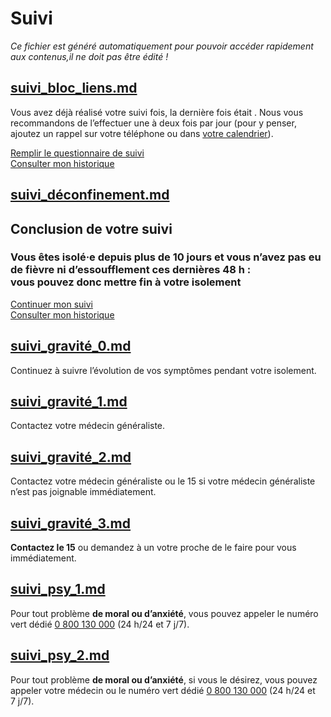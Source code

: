 
# Suivi

*Ce fichier est généré automatiquement pour pouvoir accéder rapidement aux contenus,il ne doit pas être édité !*


## [suivi_bloc_liens.md](suivi_bloc_liens.md)

Vous avez déjà réalisé votre suivi <span class="suivi-repetition"></span> fois, la dernière fois était <span class="suivi-derniere-fois"></span>.
Nous vous recommandons de l’effectuer une à deux fois par jour (pour y penser, ajoutez un rappel sur votre téléphone ou dans <a href="" class="js-calendar" download="rappel-covid19.ics">votre calendrier</a>).

<div class="form-controls">
    <div class="button-full-width">
        <a class="button button-full-width" href="/suivi/introduction"
            >Remplir le questionnaire de suivi</a>
    </div>
    <a class="button button-outline button-full-width" href="/suivi/historique">Consulter mon historique</a>
</div>



## [suivi_déconfinement.md](suivi_déconfinement.md)

## Conclusion de votre suivi

<div class="statut statut-deconfinement">

### Vous êtes isolé·e depuis plus de 10 jours et vous n’avez pas eu de fièvre ni d’essoufflement ces dernières 48 h :<br> vous pouvez donc mettre fin à votre isolement

</div>

<div class="form-controls">
    <div class="button-full-width">
        <a class="button button-full-width" href="/suivi/introduction"
            >Continuer mon suivi</a>
    </div>
    <a class="button button-outline button-full-width" href="/suivi/historique">Consulter mon historique</a>
</div>



## [suivi_gravité_0.md](suivi_gravité_0.md)

Continuez à suivre l’évolution de vos symptômes pendant votre isolement.


## [suivi_gravité_1.md](suivi_gravité_1.md)

Contactez votre médecin généraliste.



## [suivi_gravité_2.md](suivi_gravité_2.md)

Contactez votre médecin généraliste ou le 15 si votre médecin généraliste n’est pas joignable immédiatement.



## [suivi_gravité_3.md](suivi_gravité_3.md)

**Contactez le 15** ou demandez à un votre proche de le faire pour vous immédiatement.



## [suivi_psy_1.md](suivi_psy_1.md)

Pour tout problème **de moral ou d’anxiété**, vous pouvez appeler le numéro vert dédié <a href="tel:+33800130000">0 800 130 000</a> (24 h/24 et 7 j/7).



## [suivi_psy_2.md](suivi_psy_2.md)

Pour tout problème **de moral ou d’anxiété**, si vous le désirez, vous pouvez appeler votre médecin ou le numéro vert dédié <a href="tel:+33800130000">0 800 130 000</a> (24 h/24 et 7 j/7).


